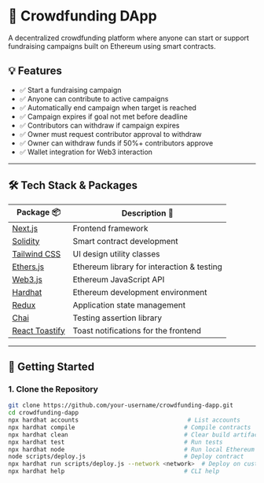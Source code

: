 # 🚀 Crowdfunding DApp

A decentralized crowdfunding platform where anyone can start or support fundraising campaigns built on Ethereum using smart contracts.

## 💡 Features

- ✅ Start a fundraising campaign
- ✅ Anyone can contribute to active campaigns
- ✅ Automatically end campaign when target is reached
- ✅ Campaign expires if goal not met before deadline
- ✅ Contributors can withdraw if campaign expires
- ✅ Owner must request contributor approval to withdraw
- ✅ Owner can withdraw funds if 50%+ contributors approve
- ✅ Wallet integration for Web3 interaction

---

## 🛠 Tech Stack & Packages

| Package 📦                                                         | Description 📘                                                        |
|---------------------------------------------------------------------|------------------------------------------------------------------------|
| [Next.js](https://nextjs.org/docs/getting-started)                  | Frontend framework                                                     |
| [Solidity](https://docs.soliditylang.org/)                          | Smart contract development                                             |
| [Tailwind CSS](https://tailwindcss.com/docs/installation)           | UI design utility classes                                              |
| [Ethers.js](https://docs.ethers.io/v5/)                             | Ethereum library for interaction & testing                             |
| [Web3.js](https://web3js.readthedocs.io/)                           | Ethereum JavaScript API                                                |
| [Hardhat](https://hardhat.org/)                                     | Ethereum development environment                                       |
| [Redux](https://redux.js.org/)                                      | Application state management                                           |
| [Chai](https://www.chaijs.com/)                                     | Testing assertion library                                              |
| [React Toastify](https://www.npmjs.com/package/react-toastify)      | Toast notifications for the frontend                                   |

---

## 🏁 Getting Started

### 1. Clone the Repository

```bash
git clone https://github.com/your-username/crowdfunding-dapp.git
cd crowdfunding-dapp
npx hardhat accounts                               # List accounts
npx hardhat compile                               # Compile contracts
npx hardhat clean                                 # Clear build artifacts
npx hardhat test                                  # Run tests
npx hardhat node                                  # Run local Ethereum network
node scripts/deploy.js                            # Deploy contract
npx hardhat run scripts/deploy.js --network <network>  # Deploy on custom network
npx hardhat help                                  # CLI help

